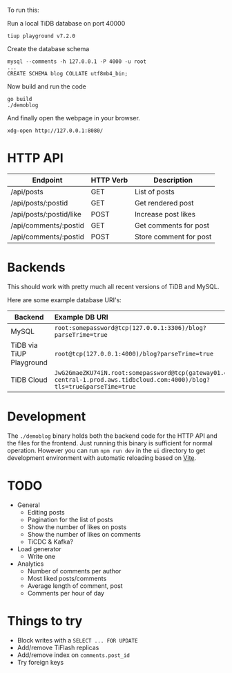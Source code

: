 To run this:

Run a local TiDB database on port 40000

```
tiup playground v7.2.0
```

Create the database schema

```
mysql --comments -h 127.0.0.1 -P 4000 -u root
...
CREATE SCHEMA blog COLLATE utf8mb4_bin;
```

Now build and run the code

```
go build
./demoblog
```

And finally open the webpage in your browser.
```
xdg-open http://127.0.0.1:8080/
```

# HTTP API

| Endpoint | HTTP Verb | Description |
|----------|-----------|-------------|
| /api/posts | GET | List of posts |
| /api/posts/:postid | GET | Get rendered post |
| /api/posts/:postid/like | POST | Increase post likes |
| /api/comments/:postid | GET | Get comments for post |
| /api/comments/:postid | POST | Store comment for post |

# Backends

This should work with pretty much all recent versions of TiDB and MySQL.

Here are some example database URI's:

| Backend | Example DB URI |
|---------|:---------------|
| MySQL | `root:somepassword@tcp(127.0.0.1:3306)/blog?parseTrime=true` |
| TiDB via TiUP Playground | `root@tcp(127.0.0.1:4000)/blog?parseTrime=true` |
| TiDB Cloud | `JwG2GmaeZKU74iN.root:somepassword@tcp(gateway01.eu-central-1.prod.aws.tidbcloud.com:4000)/blog?tls=true&parseTime=true` |

# Development

The `./demoblog` binary holds both the backend code for the HTTP API and the files for the frontend. Just running this
binary is sufficient for normal operation. However you can run `npm run dev` in the `ui` directory to get development 
environment with automatic reloading based on [Vite](https://vitejs.dev/).
# TODO

- General
    - Editing posts
    - Pagination for the list of posts
    - Show the number of likes on posts
    - Show the number of likes on comments
    - TiCDC & Kafka?
- Load generator
    - Write one
- Analytics
    - Number of comments per author
    - Most liked posts/comments
    - Average length of comment, post
    - Comments per hour of day


# Things to try

- Block writes with a `SELECT ... FOR UPDATE`
- Add/remove TiFlash replicas
- Add/remove index on `comments.post_id`
- Try foreign keys
